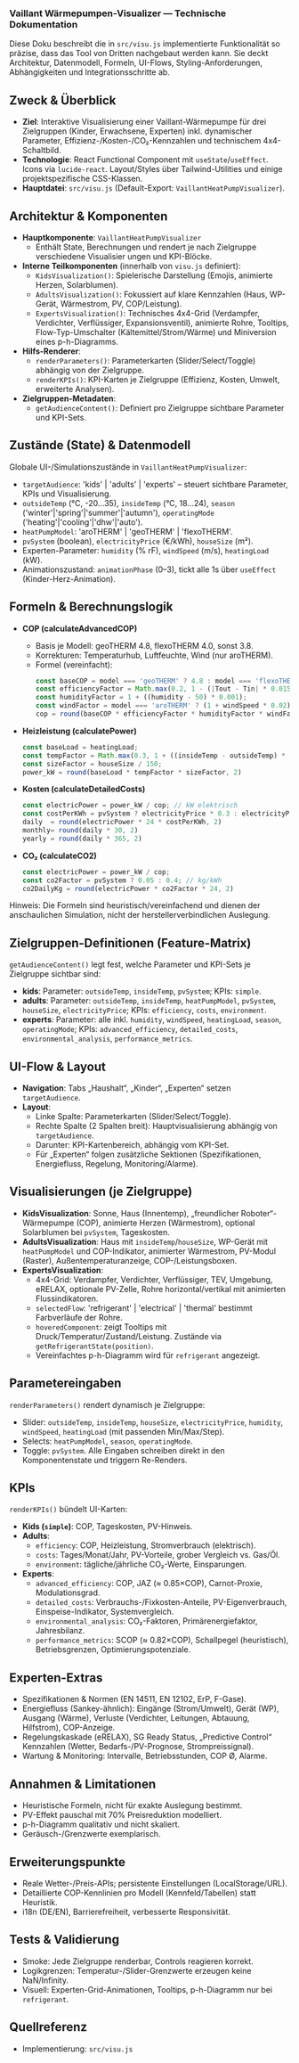### Vaillant Wärmepumpen-Visualizer — Technische Dokumentation

Diese Doku beschreibt die in `src/visu.js` implementierte Funktionalität so präzise, dass das Tool von Dritten nachgebaut werden kann. Sie deckt Architektur, Datenmodell, Formeln, UI-Flows, Styling-Anforderungen, Abhängigkeiten und Integrationsschritte ab.

## Zweck & Überblick
- **Ziel**: Interaktive Visualisierung einer Vaillant-Wärmepumpe für drei Zielgruppen (Kinder, Erwachsene, Experten) inkl. dynamischer Parameter, Effizienz-/Kosten-/CO₂-Kennzahlen und technischem 4x4-Schaltbild.
- **Technologie**: React Functional Component mit `useState`/`useEffect`. Icons via `lucide-react`. Layout/Styles über Tailwind-Utilities und einige projektspezifische CSS-Klassen.
- **Hauptdatei**: `src/visu.js` (Default-Export: `VaillantHeatPumpVisualizer`).

## Architektur & Komponenten
- **Hauptkomponente**: `VaillantHeatPumpVisualizer`
  - Enthält State, Berechnungen und rendert je nach Zielgruppe verschiedene Visualisier
  ungen und KPI-Blöcke.
- **Interne Teilkomponenten** (innerhalb von `visu.js` definiert):
  - `KidsVisualization()`: Spielerische Darstellung (Emojis, animierte Herzen, Solarblumen).
  - `AdultsVisualization()`: Fokussiert auf klare Kennzahlen (Haus, WP-Gerät, Wärmestrom, PV, COP/Leistung).
  - `ExpertsVisualization()`: Technisches 4x4-Grid (Verdampfer, Verdichter, Verflüssiger, Expansionsventil), animierte Rohre, Tooltips, Flow-Typ-Umschalter (Kältemittel/Strom/Wärme) und Miniversion eines p-h-Diagramms.
- **Hilfs-Renderer**:
  - `renderParameters()`: Parameterkarten (Slider/Select/Toggle) abhängig von der Zielgruppe.
  - `renderKPIs()`: KPI-Karten je Zielgruppe (Effizienz, Kosten, Umwelt, erweiterte Analysen).
- **Zielgruppen-Metadaten**:
  - `getAudienceContent()`: Definiert pro Zielgruppe sichtbare Parameter und KPI-Sets.

## Zustände (State) & Datenmodell
Globale UI-/Simulationszustände in `VaillantHeatPumpVisualizer`:
- `targetAudience`: 'kids' | 'adults' | 'experts' – steuert sichtbare Parameter, KPIs und Visualisierung.
- `outsideTemp` (°C, -20…35), `insideTemp` (°C, 18…24), `season` ('winter'|'spring'|'summer'|'autumn'), `operatingMode` ('heating'|'cooling'|'dhw'|'auto').
- `heatPumpModel`: 'aroTHERM' | 'geoTHERM' | 'flexoTHERM'.
- `pvSystem` (boolean), `electricityPrice` (€/kWh), `houseSize` (m²).
- Experten-Parameter: `humidity` (% rF), `windSpeed` (m/s), `heatingLoad` (kW).
- Animationszustand: `animationPhase` (0–3), tickt alle 1s über `useEffect` (Kinder-Herz-Animation).

## Formeln & Berechnungslogik
- **COP (calculateAdvancedCOP)**
  - Basis je Modell: geoTHERM 4.8, flexoTHERM 4.0, sonst 3.8.
  - Korrekturen: Temperaturhub, Luftfeuchte, Wind (nur aroTHERM).
  - Formel (vereinfacht):
    ```js
    const baseCOP = model === 'geoTHERM' ? 4.8 : model === 'flexoTHERM' ? 4.0 : 3.8;
    const efficiencyFactor = Math.max(0.2, 1 - (|Tout - Tin| * 0.015));
    const humidityFactor = 1 + ((humidity - 50) * 0.001);
    const windFactor = model === 'aroTHERM' ? (1 + windSpeed * 0.02) : 1;
    cop = round(baseCOP * efficiencyFactor * humidityFactor * windFactor, 2)
    ```

- **Heizleistung (calculatePower)**
  ```js
  const baseLoad = heatingLoad;
  const tempFactor = Math.max(0.3, 1 + ((insideTemp - outsideTemp) * 0.04));
  const sizeFactor = houseSize / 150;
  power_kW = round(baseLoad * tempFactor * sizeFactor, 2)
  ```

- **Kosten (calculateDetailedCosts)**
  ```js
  const electricPower = power_kW / cop; // kW elektrisch
  const costPerKWh = pvSystem ? electricityPrice * 0.3 : electricityPrice; // PV: pauschal 70% günstiger
  daily  = round(electricPower * 24 * costPerKWh, 2)
  monthly= round(daily * 30, 2)
  yearly = round(daily * 365, 2)
  ```

- **CO₂ (calculateCO2)**
  ```js
  const electricPower = power_kW / cop;
  const co2Factor = pvSystem ? 0.05 : 0.4; // kg/kWh
  co2DailyKg = round(electricPower * co2Factor * 24, 2)
  ```

Hinweis: Die Formeln sind heuristisch/vereinfachend und dienen der anschaulichen Simulation, nicht der herstellerverbindlichen Auslegung.

## Zielgruppen-Definitionen (Feature-Matrix)
`getAudienceContent()` legt fest, welche Parameter und KPI-Sets je Zielgruppe sichtbar sind:
- **kids**: Parameter: `outsideTemp`, `insideTemp`, `pvSystem`; KPIs: `simple`.
- **adults**: Parameter: `outsideTemp`, `insideTemp`, `heatPumpModel`, `pvSystem`, `houseSize`, `electricityPrice`; KPIs: `efficiency`, `costs`, `environment`.
- **experts**: Parameter: alle inkl. `humidity`, `windSpeed`, `heatingLoad`, `season`, `operatingMode`; KPIs: `advanced_efficiency`, `detailed_costs`, `environmental_analysis`, `performance_metrics`.

## UI-Flow & Layout
- **Navigation**: Tabs „Haushalt“, „Kinder“, „Experten“ setzen `targetAudience`.
- **Layout**:
  - Linke Spalte: Parameterkarten (Slider/Select/Toggle).
  - Rechte Spalte (2 Spalten breit): Hauptvisualisierung abhängig von `targetAudience`.
  - Darunter: KPI-Kartenbereich, abhängig vom KPI-Set.
  - Für „Experten“ folgen zusätzliche Sektionen (Spezifikationen, Energiefluss, Regelung, Monitoring/Alarme).

## Visualisierungen (je Zielgruppe)
- **KidsVisualization**: Sonne, Haus (Innentemp), „freundlicher Roboter“-Wärmepumpe (COP), animierte Herzen (Wärmestrom), optional Solarblumen bei `pvSystem`, Tageskosten.
- **AdultsVisualization**: Haus mit `insideTemp`/`houseSize`, WP-Gerät mit `heatPumpModel` und COP-Indikator, animierter Wärmestrom, PV-Modul (Raster), Außentemperaturanzeige, COP-/Leistungsboxen.
- **ExpertsVisualization**:
  - 4x4-Grid: Verdampfer, Verdichter, Verflüssiger, TEV, Umgebung, eRELAX, optionale PV-Zelle, Rohre horizontal/vertikal mit animierten Flussindikatoren.
  - `selectedFlow`: 'refrigerant' | 'electrical' | 'thermal' bestimmt Farbverläufe der Rohre.
  - `hoveredComponent`: zeigt Tooltips mit Druck/Temperatur/Zustand/Leistung. Zustände via `getRefrigerantState(position)`.
  - Vereinfachtes p-h-Diagramm wird für `refrigerant` angezeigt.

## Parametereingaben
`renderParameters()` rendert dynamisch je Zielgruppe:
- Slider: `outsideTemp`, `insideTemp`, `houseSize`, `electricityPrice`, `humidity`, `windSpeed`, `heatingLoad` (mit passenden Min/Max/Step).
- Selects: `heatPumpModel`, `season`, `operatingMode`.
- Toggle: `pvSystem`.
Alle Eingaben schreiben direkt in den Komponentenstate und triggern Re-Renders.

## KPIs
`renderKPIs()` bündelt UI-Karten:
- **Kids (`simple`)**: COP, Tageskosten, PV-Hinweis.
- **Adults**:
  - `efficiency`: COP, Heizleistung, Stromverbrauch (elektrisch).
  - `costs`: Tages/Monat/Jahr, PV-Vorteile, grober Vergleich vs. Gas/Öl.
  - `environment`: tägliche/jährliche CO₂-Werte, Einsparungen.
- **Experts**:
  - `advanced_efficiency`: COP, JAZ (≈ 0.85×COP), Carnot-Proxie, Modulationsgrad.
  - `detailed_costs`: Verbrauchs-/Fixkosten-Anteile, PV-Eigenverbrauch, Einspeise-Indikator, Systemvergleich.
  - `environmental_analysis`: CO₂-Faktoren, Primärenergiefaktor, Jahresbilanz.
  - `performance_metrics`: SCOP (≈ 0.82×COP), Schallpegel (heuristisch), Betriebsgrenzen, Optimierungspotenziale.

## Experten-Extras
- Spezifikationen & Normen (EN 14511, EN 12102, ErP, F-Gase).
- Energiefluss (Sankey-ähnlich): Eingänge (Strom/Umwelt), Gerät (WP), Ausgang (Wärme), Verluste (Verdichter, Leitungen, Abtauung, Hilfstrom), COP-Anzeige.
- Regelungskaskade (eRELAX), SG Ready Status, „Predictive Control“ Kennzahlen (Wetter, Bedarfs-/PV-Prognose, Strompreissignal).
- Wartung & Monitoring: Intervalle, Betriebsstunden, COP Ø, Alarme.



## Annahmen & Limitationen
- Heuristische Formeln, nicht für exakte Auslegung bestimmt.
- PV-Effekt pauschal mit 70% Preisreduktion modelliert.
- p-h-Diagramm qualitativ und nicht skaliert.
- Geräusch-/Grenzwerte exemplarisch.

## Erweiterungspunkte
- Reale Wetter-/Preis-APIs; persistente Einstellungen (LocalStorage/URL).
- Detaillierte COP-Kennlinien pro Modell (Kennfeld/Tabellen) statt Heuristik.
- i18n (DE/EN), Barrierefreiheit, verbesserte Responsivität.

## Tests & Validierung
- Smoke: Jede Zielgruppe renderbar, Controls reagieren korrekt.
- Logikgrenzen: Temperatur-/Slider-Grenzwerte erzeugen keine NaN/Infinity.
- Visuell: Experten-Grid-Animationen, Tooltips, p-h-Diagramm nur bei `refrigerant`.

## Quellreferenz
- Implementierung: `src/visu.js`


